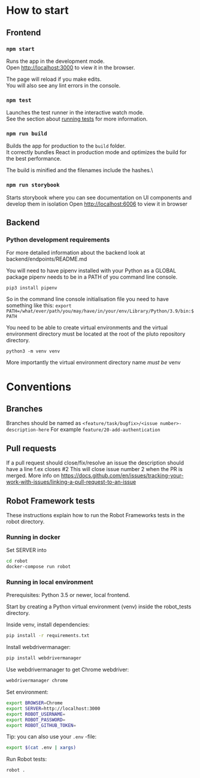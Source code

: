# How to start

## Frontend

### `npm start`

Runs the app in the development mode.\
Open [http://localhost:3000](http://localhost:3000) to view it in the browser.

The page will reload if you make edits.\
You will also see any lint errors in the console.

### `npm test`

Launches the test runner in the interactive watch mode.\
See the section about [running tests](https://facebook.github.io/create-react-app/docs/running-tests) for more information.

### `npm run build`

Builds the app for production to the `build` folder.\
It correctly bundles React in production mode and optimizes the build for the best performance.

The build is minified and the filenames include the hashes.\

### `npm run storybook`

Starts storybook where you can see documentation on UI components and develop them in isolation
Open [http://localhost:6006](http://localhost:6006) to view it in browser

## Backend

### Python development requirements

For more detailed information about the backend look at backend/endpoints/README.md

You will need to have pipenv installed with your Python as a GLOBAL package
pipenv needs to be in a PATH of you command line console.

```pip3 install pipenv```

So in the command line console initialisation file you need to have something like this:
```export PATH=/what/ever/path/you/may/have/in/your/env/Library/Python/3.9/bin:$PATH```


You need to be able to create virtual environments and the virtual environment directory must be located at the root of
the pluto repository directory.

```python3 -m venv venv```

More importantly the virtual environment directory name _must be_ venv

# Conventions

## Branches
Branches should be named as `<feature/task/bugfix>/<issue number>-description-here`
For example `feature/20-add-authentication`

## Pull requests
If a pull request should close/fix/resolve an issue the description should have a line f.ex closes #2 
This will close issue number 2 when the PR is merged. More info on https://docs.github.com/en/issues/tracking-your-work-with-issues/linking-a-pull-request-to-an-issue 

## Robot Framework tests

These instructions explain how to run the Robot Frameworks tests in the robot directory.

### Running in docker

Set SERVER into 

```bash
cd robot
docker-compose run robot
```

### Running in local environment

Prerequisites: Python 3.5 or newer, local frontend.

Start by creating a Python virtual environment (venv) inside the robot_tests directory.

Inside venv, install dependencies:

```bash
pip install -r requirements.txt
```

Install webdrivermanager:

```bash
pip install webdrivermanager
```

Use webdrivermanager to get Chrome webdriver:

```bash
webdrivermanager chrome
```

Set environment:

```bash
export BROWSER=Chrome
export SERVER=http://localhost:3000
export ROBOT_USERNAME=
export ROBOT_PASSWORD=
export ROBOT_GITHUB_TOKEN=
```

Tip: you can also use your `.env` -file:

```bash
export $(cat .env | xargs)
```

Run Robot tests:

```bash
robot .
```
